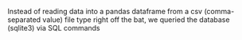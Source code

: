  Instead of reading data into a pandas dataframe from a csv (comma-separated value) file type right off the bat, we queried the database (sqlite3) via SQL commands
